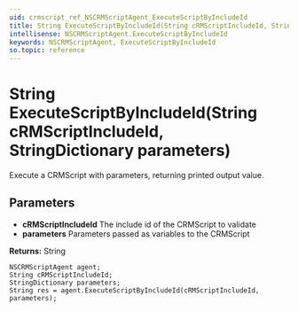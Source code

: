 ```yaml
---
uid: crmscript_ref_NSCRMScriptAgent_ExecuteScriptByIncludeId
title: String ExecuteScriptByIncludeId(String cRMScriptIncludeId, StringDictionary parameters)
intellisense: NSCRMScriptAgent.ExecuteScriptByIncludeId
keywords: NSCRMScriptAgent, ExecuteScriptByIncludeId
so.topic: reference
---
```


# String ExecuteScriptByIncludeId(String cRMScriptIncludeId, StringDictionary parameters)

Execute a CRMScript with parameters, returning printed output value.

## Parameters

* **cRMScriptIncludeId** The include id of the CRMScript to validate
* **parameters** Parameters passed as variables to the CRMScript

**Returns:** String

```crmscript
NSCRMScriptAgent agent;
String cRMScriptIncludeId;
StringDictionary parameters;
String res = agent.ExecuteScriptByIncludeId(cRMScriptIncludeId, parameters);
```

